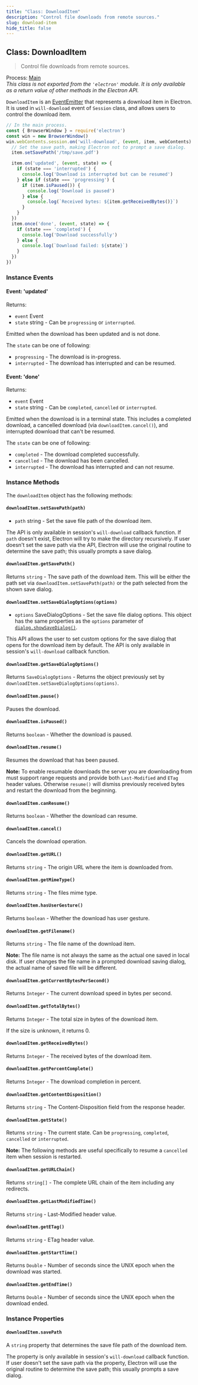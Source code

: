 ```yaml
---
title: "Class: DownloadItem"
description: "Control file downloads from remote sources."
slug: download-item
hide_title: false
---
```


## Class: DownloadItem

> Control file downloads from remote sources.

Process: [Main](../glossary.md#main-process)<br />
_This class is not exported from the `'electron'` module. It is only available as a return value of other methods in the Electron API._

`DownloadItem` is an [EventEmitter][event-emitter] that represents a download item in Electron.
It is used in `will-download` event of `Session` class, and allows users to
control the download item.

```js
// In the main process.
const { BrowserWindow } = require('electron')
const win = new BrowserWindow()
win.webContents.session.on('will-download', (event, item, webContents) => {
  // Set the save path, making Electron not to prompt a save dialog.
  item.setSavePath('/tmp/save.pdf')

  item.on('updated', (event, state) => {
    if (state === 'interrupted') {
      console.log('Download is interrupted but can be resumed')
    } else if (state === 'progressing') {
      if (item.isPaused()) {
        console.log('Download is paused')
      } else {
        console.log(`Received bytes: ${item.getReceivedBytes()}`)
      }
    }
  })
  item.once('done', (event, state) => {
    if (state === 'completed') {
      console.log('Download successfully')
    } else {
      console.log(`Download failed: ${state}`)
    }
  })
})
```

### Instance Events

#### Event: 'updated'

Returns:

* `event` Event
* `state` string - Can be `progressing` or `interrupted`.

Emitted when the download has been updated and is not done.

The `state` can be one of following:

* `progressing` - The download is in-progress.
* `interrupted` - The download has interrupted and can be resumed.

#### Event: 'done'

Returns:

* `event` Event
* `state` string - Can be `completed`, `cancelled` or `interrupted`.

Emitted when the download is in a terminal state. This includes a completed
download, a cancelled download (via `downloadItem.cancel()`), and interrupted
download that can't be resumed.

The `state` can be one of following:

* `completed` - The download completed successfully.
* `cancelled` - The download has been cancelled.
* `interrupted` - The download has interrupted and can not resume.

### Instance Methods

The `downloadItem` object has the following methods:

#### `downloadItem.setSavePath(path)`

* `path` string - Set the save file path of the download item.

The API is only available in session's `will-download` callback function.
If `path` doesn't exist, Electron will try to make the directory recursively.
If user doesn't set the save path via the API, Electron will use the original
routine to determine the save path; this usually prompts a save dialog.

#### `downloadItem.getSavePath()`

Returns `string` - The save path of the download item. This will be either the path
set via `downloadItem.setSavePath(path)` or the path selected from the shown
save dialog.

#### `downloadItem.setSaveDialogOptions(options)`

* `options` SaveDialogOptions - Set the save file dialog options. This object has the same
properties as the `options` parameter of [`dialog.showSaveDialog()`](dialog.md).

This API allows the user to set custom options for the save dialog that opens
for the download item by default.
The API is only available in session's `will-download` callback function.

#### `downloadItem.getSaveDialogOptions()`

Returns `SaveDialogOptions` - Returns the object previously set by `downloadItem.setSaveDialogOptions(options)`.

#### `downloadItem.pause()`

Pauses the download.

#### `downloadItem.isPaused()`

Returns `boolean` - Whether the download is paused.

#### `downloadItem.resume()`

Resumes the download that has been paused.

**Note:** To enable resumable downloads the server you are downloading from must support range requests and provide both `Last-Modified` and `ETag` header values. Otherwise `resume()` will dismiss previously received bytes and restart the download from the beginning.

#### `downloadItem.canResume()`

Returns `boolean` - Whether the download can resume.

#### `downloadItem.cancel()`

Cancels the download operation.

#### `downloadItem.getURL()`

Returns `string` - The origin URL where the item is downloaded from.

#### `downloadItem.getMimeType()`

Returns `string` - The files mime type.

#### `downloadItem.hasUserGesture()`

Returns `boolean` - Whether the download has user gesture.

#### `downloadItem.getFilename()`

Returns `string` - The file name of the download item.

**Note:** The file name is not always the same as the actual one saved in local
disk. If user changes the file name in a prompted download saving dialog, the
actual name of saved file will be different.

#### `downloadItem.getCurrentBytesPerSecond()`

Returns `Integer` - The current download speed in bytes per second.

#### `downloadItem.getTotalBytes()`

Returns `Integer` - The total size in bytes of the download item.

If the size is unknown, it returns 0.

#### `downloadItem.getReceivedBytes()`

Returns `Integer` - The received bytes of the download item.

#### `downloadItem.getPercentComplete()`

Returns `Integer` - The download completion in percent.

#### `downloadItem.getContentDisposition()`

Returns `string` - The Content-Disposition field from the response
header.

#### `downloadItem.getState()`

Returns `string` - The current state. Can be `progressing`, `completed`, `cancelled` or `interrupted`.

**Note:** The following methods are useful specifically to resume a
`cancelled` item when session is restarted.

#### `downloadItem.getURLChain()`

Returns `string[]` - The complete URL chain of the item including any redirects.

#### `downloadItem.getLastModifiedTime()`

Returns `string` - Last-Modified header value.

#### `downloadItem.getETag()`

Returns `string` - ETag header value.

#### `downloadItem.getStartTime()`

Returns `Double` - Number of seconds since the UNIX epoch when the download was
started.

#### `downloadItem.getEndTime()`

Returns `Double` - Number of seconds since the UNIX epoch when the download ended.

### Instance Properties

#### `downloadItem.savePath`

A `string` property that determines the save file path of the download item.

The property is only available in session's `will-download` callback function.
If user doesn't set the save path via the property, Electron will use the original
routine to determine the save path; this usually prompts a save dialog.

[event-emitter]: https://nodejs.org/api/events.html#events_class_eventemitter
